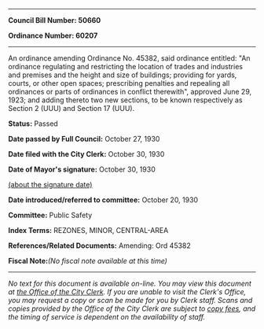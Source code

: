 

********

**Council Bill Number: 50660**
   
**Ordinance Number: 60207**
********

 An ordinance amending Ordinance No. 45382, said ordinance entitled: "An ordinance regulating and restricting the location of trades and industries and premises and the height and size of buildings; providing for yards, courts, or other open spaces; prescribing penalties and repealing all ordinances or parts of ordinances in conflict therewith", approved June 29, 1923; and adding thereto two new sections, to be known respectively as Section 2 (UUU) and Section 17 (UUU).

**Status:** Passed
   
**Date passed by Full Council:** October 27, 1930
   
**Date filed with the City Clerk:** October 30, 1930
   
**Date of Mayor's signature:** October 30, 1930
   
[(about the signature date)](/~public/approvaldate.htm)
   
   
   
**Date introduced/referred to committee:** October 20, 1930
   
**Committee:** Public Safety
   
   
**Index Terms:** REZONES, MINOR, CENTRAL-AREA

**References/Related Documents:** Amending: Ord 45382

**Fiscal Note:**_(No fiscal note available at this time)_
********

_No text for this document is available on-line. You may view this document at [the Office of the City Clerk](http://www.seattle.gov/leg/clerk/contactUs.htm). If you are unable to visit the Clerk's Office, you may request a copy or scan be made for you by Clerk staff. Scans and copies provided by the Office of the City Clerk are subject to [copy fees](http://clerk.seattle.gov/~public/clerkfees.htm), and the timing of service is dependent on the availability of staff._

